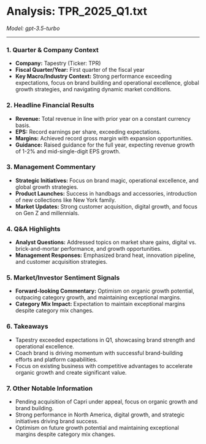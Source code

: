 # Analysis: TPR_2025_Q1.txt

*Model: gpt-3.5-turbo*

---

### 1. Quarter & Company Context
- **Company:** Tapestry (Ticker: TPR)
- **Fiscal Quarter/Year:** First quarter of the fiscal year
- **Key Macro/Industry Context:** Strong performance exceeding expectations, focus on brand building and operational excellence, global growth strategies, and navigating dynamic market conditions.

### 2. Headline Financial Results
- **Revenue:** Total revenue in line with prior year on a constant currency basis.
- **EPS:** Record earnings per share, exceeding expectations.
- **Margins:** Achieved record gross margin with expansion opportunities.
- **Guidance:** Raised guidance for the full year, expecting revenue growth of 1-2% and mid-single-digit EPS growth.

### 3. Management Commentary
- **Strategic Initiatives:** Focus on brand magic, operational excellence, and global growth strategies.
- **Product Launches:** Success in handbags and accessories, introduction of new collections like New York family.
- **Market Updates:** Strong customer acquisition, digital growth, and focus on Gen Z and millennials.

### 4. Q&A Highlights
- **Analyst Questions:** Addressed topics on market share gains, digital vs. brick-and-mortar performance, and growth opportunities.
- **Management Responses:** Emphasized brand heat, innovation pipeline, and customer acquisition strategies.

### 5. Market/Investor Sentiment Signals
- **Forward-looking Commentary:** Optimism on organic growth potential, outpacing category growth, and maintaining exceptional margins.
- **Category Mix Impact:** Expectation to maintain exceptional margins despite category mix changes.

### 6. Takeaways
- Tapestry exceeded expectations in Q1, showcasing brand strength and operational excellence.
- Coach brand is driving momentum with successful brand-building efforts and platform capabilities.
- Focus on existing business with competitive advantages to accelerate organic growth and create significant value.

### 7. Other Notable Information
- Pending acquisition of Capri under appeal, focus on organic growth and brand building.
- Strong performance in North America, digital growth, and strategic initiatives driving brand success.
- Optimism on future growth potential and maintaining exceptional margins despite category mix changes.